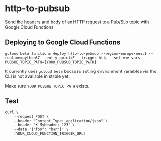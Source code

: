 # http-to-pubsub
Send the headers and body of an HTTP request to a Pub/Sub topic with Google Cloud Functions.

## Deploying to Google Cloud Functions
`gcloud beta functions deploy http-to-pubsub --region=europe-west1 --runtime=python37 --entry-point=F --trigger-http --set-env-vars PUBSUB_TOPIC_PATH=[YOUR_PUBSUB_TOPIC_PATH]`

It currently uses `gcloud beta` because setting environment variables via the CLI is not available in stable yet.

Make sure `YOUR_PUBSUB_TOPIC_PATH` exists.

## Test
```
curl \
    --request POST \
    --header "Content-Type: application/json" \
    --header "X-MyHeader: 123" \
    --data '{"foo": "bar"}' \
    [YOUR_CLOUD_FUNCTION_TRIGGER_URL]
```